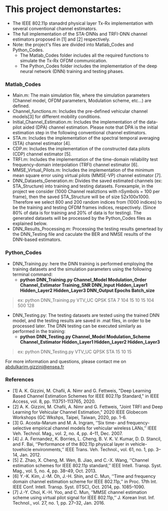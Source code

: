 # This project demonstartes:
- The IEEE 802.11p stanadrd physical layer Tx-Rx implementation with several conventional channel estimators.
- The full implementation of the STA-DNNs and TRFI-DNN channel estimators proposed in [1] and [2] respectively.
- Note: the project's files are divided into Matlab_Codes and Python_Codes.
	- The Matlab_Codes folder includes all the required functions to simulate the Tx-Rx OFDM communication.
	- The Python_Codes folder includes the implementation of the deep neural network (DNN) training and testing phases. 

### Matlab_Codes
- Main.m: The main simulation file, where the simulation parameters (Channel model, OFDM parameters, Modulation scheme, etc...) are defined. 
- Channel_functions.m: Includes the pre-defined vehicular channel models[3] for different mobility conditions.
- Initial_Channel_Estimation.m: Includes the implementation of the data-pilot aided (DPA) channel estimation. Please note that DPA is the initial            estimation step in the following conventional channel estimators.
- STA.m: Includes the implementation of the spectral temporal averaging (STA) channel estimator [4].
- CDP.m: Includes the implementation of the constructed data pilots (CDP) channel estimator [5].
- TRFI.m: Includes the implementation of the time-domain reliability test frequency-domain interpolation (TRFI) channel estimator [6].
- MMSE_Virtual_Pilots.m: Includes the implementation of the minimum mean square error using virtual pilots (MMSE-VP) channel estimator [7].
- DNN_Datasets_Generation.m: Divides the saved estimated channels (ex: STA_Structure) into training and testing datasets. Forexample, in the project 	       we consider (1000 Channel realiztions with nSymbols = 100 per frame), then the saved STA_Structure will be of size 52x100x1000. Therefore we                 select 800 and 200 random indices from (1000 indices) to be the training and testing OFDM frames indices, respectively. (Since 80% of data is for           training and 20% of data is for testing). The generated datasets will be processed by the Python_Codes files as explained below. 
- DNN_Results_Processing.m: Processing the testing results genertead by the DNN_Testing file and caculate the BER and NMSE results of the DNN-based estimators.
		
		
### Python_Codes
- DNN_Training.py: here the DNN training is performed employing the training datasets and the simulation parameters using the following terminal 	   command: 
	- **python DNN_Training.py Channel_Model Modulation_Order Channel_Estimator Training_SNR DNN_Input Hidden_Layer1 Hidden_Layer2 Hidden_Layer3 DNN_Output Epochs Batch_size** 
> ex: python DNN_Training.py VTV_UC QPSK STA 7 104 15 10 15 104 500 128
- DNN_Testing.py: The testing datasets are tested using the trained DNN model, and the testing results are saved in .mat files, in order to be processed later. The DNN testing can be executed similarly as performed in the training:
	- **python DNN_Testing.py Channel_Model Modulation_Scheme Channel_Estimator Hidden_Layer1 Hidden_Layer2 Hidden_Layer3** 
> ex: python DNN_Testing.py VTV_UC QPSK STA 15 10 15
		
For more information and questions, please contact me on abdulkarim.gizzini@ensea.fr



### References
- [1] A. K. Gizzini, M. Chafii, A. Nimr and G. Fettweis, "Deep Learning Based Channel Estimation Schemes for IEEE 802.11p Standard," in IEEE Access, vol. 8, pp. 113751-113765, 2020.
- [2] A. K. Gizzini, M. Chafii, A. Nimr and G. Fettweis, "Joint TRFI and Deep Learning for Vehicular Channel Estimation," 2020 IEEE Globecom Workshops (GC Wkshps, Taipei, Taiwan, 2020, pp. 1-6.
- [3] G. Acosta-Marum and M. A. Ingram, ‘‘Six time- and frequency-selective empirical channel models for vehicular wireless LANs,’’ IEEE Veh. Technol. Mag., vol. 2, no. 4, pp. 4–11, Dec. 2007.
- [4] J. A. Fernandez, K. Borries, L. Cheng, B. V. K. V. Kumar, D. D. Stancil, and F. Bai, ‘‘Performance of the 802.11p physical layer in vehicle-tovehicle environments,’’ IEEE Trans. Veh. Technol., vol. 61, no. 1, pp. 3–14, Jan. 2012.
- [5] Z. Zhao, X. Cheng, M. Wen, B. Jiao, and C.-X. Wang, ‘‘Channel estimation schemes for IEEE 802.11p standard,’’ IEEE Intell. Transp. Syst. Mag., vol. 5, no. 4, pp. 38–49, Oct. 2013.
- [6] Y.-K. Kim, J.-M. Oh, J.-H. Shin, and C. Mun, ‘‘Time and frequency domain channel estimation scheme for IEEE 802.11p,’’ in Proc. 17th Int. 
IEEE Conf. Intell. Transp. Syst. (ITSC), Oct. 2014, pp. 1085–1090.
- [7] J.-Y. Choi, K.-H. Yoo, and C. Mun, ‘‘MMSE channel estimation scheme using virtual pilot signal for IEEE 802.11p,’’ J. Korean Inst. Inf. Technol., vol. 27, no. 1, pp. 27–32, Jan. 2016.
